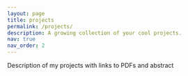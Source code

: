 ```yaml
---
layout: page
title: projects
permalink: /projects/
description: A growing collection of your cool projects.
nav: true
nav_order: 2
---
```


Description of my projects with links to PDFs and abstract
